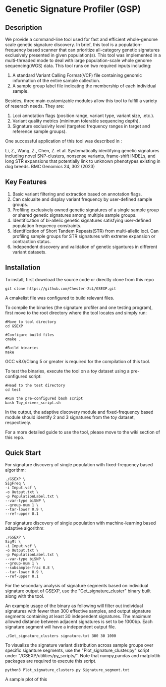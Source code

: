 # Genetic Signature Profiler (GSP)

## Description
We provide a command-line tool used for fast and efficient whole-genome scale genetic signature discovery. In brief, this tool is a population-frequency based scanner that can prioritize all-category genetic signatures exclusively presented in given population(s). This tool was implemented in a multi-threaded mode to deal with large population-scale whole genome sequencing(WGS) data. This tool runs on two required inputs including:
1. A standard Variant Calling Format(VCF) file containing genomic information of the entire sample collection.
2. A sample group label file indicating the membership of each individual sample.

Besides, three main customizable modules allow this tool to fulfill a variety of reserach needs. They are:
1. Loci annotation flags (position range, variant type, variant size, .etc.).
2. Variant quality metrics (minimum tolerable sequencing depth).
3. Signature exclusivity level (targeted frequency ranges in target and reference sample groups).

One successful application of this tool was described in :

Li, Z., Wang, Z., Chen, Z. et al. Systematically identifying genetic signatures including novel SNP-clusters, nonsense variants, frame-shift INDELs, and long STR expansions that potentially link to unknown phenotypes existing in dog breeds. BMC Genomics 24, 302 (2023)


## Key Features
1. Basic variant filtering and extraction based on annotation flags.
2. Can calcualte and display variant frequency by user-defined sample groups.
3. Profiling exclusively owned genetic signatures of a single sample group or shared genetic signatures among multiple sample groups.
4. Identification of bi-allelic genetic signatures satisfying user-defined population frequency constraints.
5. Identification of Short Tandem Repeats(STR) from multi-allelic loci. Can profiling sample groups for STR signatures with extreme expansion or contraction status.
6. Independent discovery and validation of genetic sigantures in different variant datasets. 

## Installation

To install, first download the source code or directly clone from this repo

```
git clone https://github.com/Chester-ZcL/GSEXP.git
```

A cmakelist file was configured to build relevant files.

To compile the binaries (the signature profiler and one testing program), first move to the root directory where the tool locates and simply run:
```
#Move to tool directory
cd GSEXP

#Configure build files
cmake .

#Build binaries
make
```
GCC v8.0/Clang 5 or greater is required for the compilation of this tool.

To test the binaries, execute the tool on a toy dataset using a pre-configured script:
```
#Head to the test directory
cd test

#Run the pre-configured bash script
bash Toy_driver_script.sh
```
In the output, the adaptive discovery module and fixed-frequency based module should identify 2 and 3 signatures from the toy dataset, respectively.

For a more detailed guide to use the tool, please move to the wiki section of this repo.

## Quick Start

For signature discovery of single population with fixed-frequency based algorithm:
```
./GSEXP \
SigFreq \
-i Input.vcf \
-o Output.txt \
-p PopulationLabel.txt \
--var-type biSNP \
--group-num 1 \
--tar-lower 0.9 \
--ref-upper 0.1
```

For signature discovery of single population with machine-learning based adaptive algorithm:
```
./GSEXP \
SigMl \
-i Input.vcf \
-o Output.txt \
-p PopulationLabel.txt \
--var-type biSNP \
--group-num 1 \
--subsample-frac 0.8 \
--tar-lower 0.9 \
--ref-upper 0.1
```

For the secondary analysis of signature segments based on individual signature output of GSEXP, use the "Get_signature_cluster" binary built along with the tool. 

An example usage of the binary as following will filter out individual signatures with fewer than 300 effective samples, and output signature segments containing at least 30 independent signatures. The maximum allowed distance between adjacent signatures is set to be 1000bp. Each signature segment will have a independent output file.
```
./Get_signature_clusters signature.txt 300 30 1000
```

To visualize the signature variant distribution across sample groups over specific siganture segments, use the "Plot_signature_cluster.py" script under "/GSEXP/utilities/py_scripts/". Note that numpy,pandas and matplotlib packages are required to execute this script.
```
python3 Plot_signature_clusters.py Signature_segment.txt
```

A sample plot of this 




